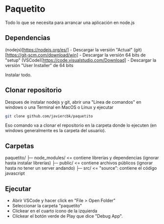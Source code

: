 # Paquetito

Todo lo que se necesita para arrancar una aplicación en node.js

## Dependencias

(nodejs)[https://nodejs.org/es/] - Descargar la versión "Actual"
(git)[https://git-scm.com/download/win] - Descargar la versión 64 bits de "setup"
(VSCode)[https://code.visualstudio.com/Download] - Descargar la versión "User Installer" de 64 bits

Instalar todo.

## Clonar repositorio

Despues de instalar nodejs y git, abrir una "Línea de comandos" en windows o una Terminal en MacOS o Linux y ejecutar

```bash
git clone github.com/javiercbk/paquetito
```

Eso comando va a clonar el repositorio en la carpeta donde lo ejecuten (en windows generalmente es la carpeta del usuario).

## Carpetas

paquetito/
├─ node_modules/ <= contiene librerías y dependencias (ignorar hasta instalar librerías)
├─ public/ <= contiene archivos públicos (ignorar hasta no tener un server andando)
├─ src/ <= "source": contiene el código javascript

## Ejecutar

* Abrir VSCode y hacer click en "File > Open Folder"
* Seleccionar la carpeta "paquetito"
* Clickear en el cuarto ícono de la izquierda
* Clickear el botón verde de Play que dice "Debug App".

